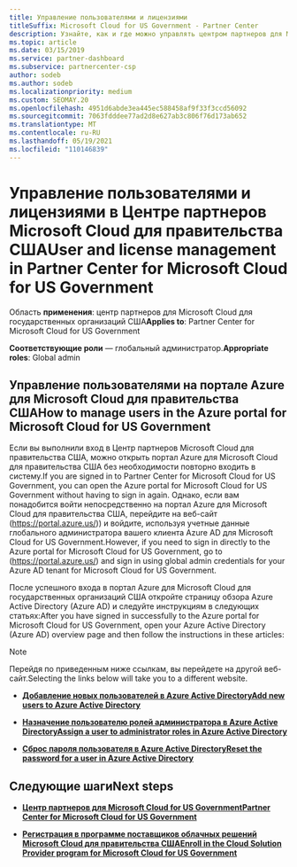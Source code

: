 ```yaml
---
title: Управление пользователями и лицензиями
titleSuffix: Microsoft Cloud for US Government - Partner Center
description: Узнайте, как и где можно управлять центром партнеров для Microsoft Cloud для партнеров США, клиентов и лицензий, а также для сброса паролей.
ms.topic: article
ms.date: 03/15/2019
ms.service: partner-dashboard
ms.subservice: partnercenter-csp
author: sodeb
ms.author: sodeb
ms.localizationpriority: medium
ms.custom: SEOMAY.20
ms.openlocfilehash: 4951d6abde3ea445ec588458af9f33f3ccd56092
ms.sourcegitcommit: 7063fdddee77ad2d8e627ab3c806f76d173ab652
ms.translationtype: MT
ms.contentlocale: ru-RU
ms.lasthandoff: 05/19/2021
ms.locfileid: "110146839"
---
```

# <a name="user-and-license-management-in-partner-center-for-microsoft-cloud-for-us-government"></a><span data-ttu-id="62db8-103">Управление пользователями и лицензиями в Центре партнеров Microsoft Cloud для правительства США</span><span class="sxs-lookup"><span data-stu-id="62db8-103">User and license management in Partner Center for Microsoft Cloud for US Government</span></span>

<span data-ttu-id="62db8-104">Область **применения**: центр партнеров для Microsoft Cloud для государственных организаций США</span><span class="sxs-lookup"><span data-stu-id="62db8-104">**Applies to**: Partner Center for Microsoft Cloud for US Government</span></span>

<span data-ttu-id="62db8-105">**Соответствующие роли** — глобальный администратор.</span><span class="sxs-lookup"><span data-stu-id="62db8-105">**Appropriate roles**: Global admin</span></span>

## <a name="how-to-manage-users-in-the-azure-portal-for-microsoft-cloud-for-us-government"></a><span data-ttu-id="62db8-106">Управление пользователями на портале Azure для Microsoft Cloud для правительства США</span><span class="sxs-lookup"><span data-stu-id="62db8-106">How to manage users in the Azure portal for Microsoft Cloud for US Government</span></span>

<span data-ttu-id="62db8-107">Если вы выполнили вход в Центр партнеров Microsoft Cloud для правительства США, можно открыть портал Azure для Microsoft Cloud для правительства США без необходимости повторно входить в систему.</span><span class="sxs-lookup"><span data-stu-id="62db8-107">If you are signed in to Partner Center for Microsoft Cloud for US Government, you can open the Azure portal for Microsoft Cloud for US Government without having to sign in again.</span></span> <span data-ttu-id="62db8-108">Однако, если вам понадобится войти непосредственно на портал Azure для Microsoft Cloud для правительства США, перейдите на веб-сайт (https://portal.azure.us/)) и войдите, используя учетные данные глобального администратора вашего клиента Azure AD для Microsoft Cloud for US Government.</span><span class="sxs-lookup"><span data-stu-id="62db8-108">However, if you need to sign in directly to the Azure portal for Microsoft Cloud for US Government, go to (https://portal.azure.us/) and sign in using global admin credentials for your Azure AD tenant for Microsoft Cloud for US Government.</span></span>

<span data-ttu-id="62db8-109">После успешного входа в портал Azure для Microsoft Cloud для государственных организаций США откройте страницу обзора Azure Active Directory (Azure AD) и следуйте инструкциям в следующих статьях:</span><span class="sxs-lookup"><span data-stu-id="62db8-109">After you have signed in successfully to the Azure portal for Microsoft Cloud for US Government, open your Azure Active Directory (Azure AD) overview page and then follow the instructions in these articles:</span></span>

> [!NOTE]  
> <span data-ttu-id="62db8-110">Перейдя по приведенным ниже ссылкам, вы перейдете на другой веб-сайт.</span><span class="sxs-lookup"><span data-stu-id="62db8-110">Selecting the links below will take you to a different website.</span></span> 

-  [<span data-ttu-id="62db8-111">**Добавление новых пользователей в Azure Active Directory**</span><span class="sxs-lookup"><span data-stu-id="62db8-111">**Add new users to Azure Active Directory**</span></span>](/azure/active-directory/active-directory-users-create-azure-portal)

-  [<span data-ttu-id="62db8-112">**Назначение пользователю ролей администратора в Azure Active Directory**</span><span class="sxs-lookup"><span data-stu-id="62db8-112">**Assign a user to administrator roles in Azure Active Directory**</span></span>](/azure/active-directory/active-directory-users-assign-role-azure-portal)

-  [<span data-ttu-id="62db8-113">**Сброс пароля пользователя в Azure Active Directory**</span><span class="sxs-lookup"><span data-stu-id="62db8-113">**Reset the password for a user in Azure Active Directory**</span></span>](/azure/active-directory/active-directory-users-reset-password-azure-portal)

## <a name="next-steps"></a><span data-ttu-id="62db8-114">Следующие шаги</span><span class="sxs-lookup"><span data-stu-id="62db8-114">Next steps</span></span>

-  [<span data-ttu-id="62db8-115">**Центр партнеров для Microsoft Cloud for US Government**</span><span class="sxs-lookup"><span data-stu-id="62db8-115">**Partner Center for Microsoft Cloud for US Government**</span></span>](partner-center-for-microsoft-us-govt-cloud.md)

-  [<span data-ttu-id="62db8-116">**Регистрация в программе поставщиков облачных решений Microsoft Cloud для правительства США**</span><span class="sxs-lookup"><span data-stu-id="62db8-116">**Enroll in the Cloud Solution Provider program for Microsoft Cloud for US Government**</span></span>](enroll-in-csp-for-microsoft-us-govt-cloud.md)